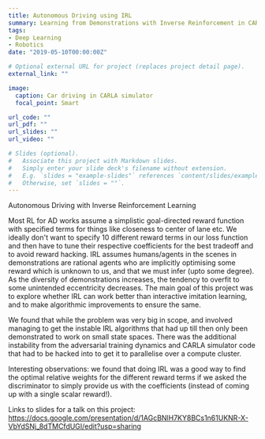 ```yaml
---
title: Autonomous Driving using IRL
summary: Learning from Demonstrations with Inverse Reinforcement in CARLA
tags:
- Deep Learning
- Robotics
date: "2019-05-10T00:00:00Z"

# Optional external URL for project (replaces project detail page).
external_link: ""

image:
  caption: Car driving in CARLA simulator
  focal_point: Smart

url_code: ""
url_pdf: ""
url_slides: ""
url_video: ""

# Slides (optional).
#   Associate this project with Markdown slides.
#   Simply enter your slide deck's filename without extension.
#   E.g. `slides = "example-slides"` references `content/slides/example-slides.md`.
#   Otherwise, set `slides = ""`.
---
```

Autonomous Driving with Inverse Reinforcement Learning

Most RL for AD works assume a simplistic goal-directed reward function with specified terms for things like closeness to center of lane etc.
We ideally don't want to specify 10 different reward terms in our loss function and then have to tune their respective coefficients for the best tradeoff and to avoid reward hacking. IRL assumes humans/agents in the scenes in demonstrations are rational agents who are implicitly optimising some reward which is unknown to us, and that we must infer (upto some degree). As the diversity of demonstrations increases, the tendency to overfit to some unintended eccentricity decreases.
The main goal of this project was to explore whether IRL can work better than interactive imitation learning, and to make algorithmic improvements to ensure the same.

We found that while the problem was very big in scope, and involved managing to get the instable IRL algorithms that had up till then only been demonstrated to work on small state spaces. There was the additional instability from the adversarial training dynamics and CARLA simulator code that had to be hacked into to get it to parallelise over a compute cluster.

Interesting observations: we found that doing IRL was a good way to find the optimal relative weights for the different reward terms if we asked the discriminator to simply provide us with the coefficients (instead of coming up with a single scalar reward!).

Links to slides for a talk on this project: https://docs.google.com/presentation/d/1AGcBNlH7KY8BCs1n61UKNR-X-VbYdSNj_8dTMCfdUGI/edit?usp=sharing


